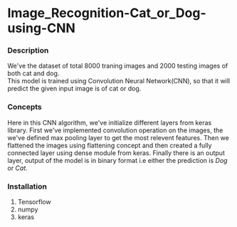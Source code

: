 # Image_Recognition-Cat_or_Dog-using-CNN

### Description  
We've the dataset of total 8000 traning images and 2000 testing images of both cat and dog.  
This model is trained using Convolution Neural Network(CNN), so that it will predict the given input image is of cat or dog.  
 
 
### Concepts  
Here in this CNN algorithm, we've initialize different layers from keras library. First we've implemented convolution operation on the images, the we've defined max pooling layer to get the most relevent features. Then we flattened the images using flattening concept and then created a fully connected layer using dense module from keras. Finally there is an output layer, output of the model is in binary format i.e either the prediction is *Dog* or *Cat*.

### Installation
1. Tensorflow
2. numpy
3. keras
 
